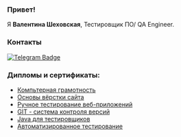 ### Привет!
Я <b>Валентина Шеховская</b>, Тестировщик ПО/ QA Engineer.

### Контакты
<div id="badges">
  <a href="https://t.me/vava321">
    <img src="https://img.shields.io/badge/Telegram-blue?style=for-the-badge&logo=Telegram&logoColor=white" alt="Telegram Badge"/>
  </a>
</div>

### Дипломы и сертификаты:

+ [Компьтерная грамотность](https:/.pdf)
+ [Основы вёрстки сайта]()
+   [Ручное тестирование веб-приложений]()
+ [GIT - система контроля версий]()
+ [Java для тестировщиков]()
+ [Автоматизированное тестирование]()
